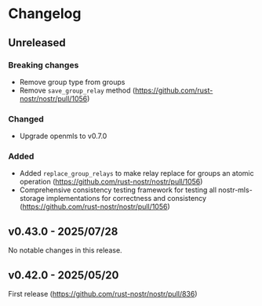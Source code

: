 # Changelog

<!-- All notable changes to this project will be documented in this file. -->

<!-- The format is based on [Keep a Changelog](https://keepachangelog.com/en/1.1.0/), -->
<!-- and this project adheres to [Semantic Versioning](https://semver.org/spec/v2.0.0.html). -->

<!-- Template

## Unreleased

### Breaking changes

### Changed

### Added

### Fixed

### Removed

### Deprecated

-->

## Unreleased

### Breaking changes

- Remove group type from groups
- Remove `save_group_relay` method (https://github.com/rust-nostr/nostr/pull/1056)

### Changed

- Upgrade openmls to v0.7.0

### Added

- Added `replace_group_relays` to make relay replace for groups an atomic operation (https://github.com/rust-nostr/nostr/pull/1056)
- Comprehensive consistency testing framework for testing all nostr-mls-storage implementations for correctness and consistency (https://github.com/rust-nostr/nostr/pull/1056)

## v0.43.0 - 2025/07/28

No notable changes in this release.

## v0.42.0 - 2025/05/20

First release (https://github.com/rust-nostr/nostr/pull/836)
